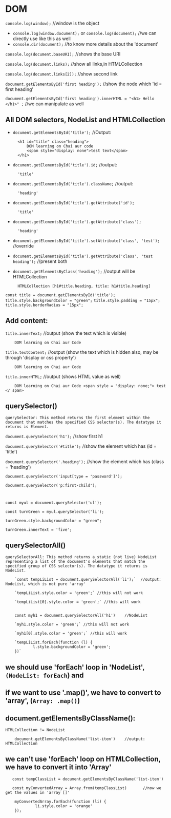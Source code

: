 # DOM
`console.log(window);`      //window is the object
- `console.log(window.document);` or `console.log(document);`  //we can directly use like this as well
- `console.dir(document);`  //to know more details about the 'document' 

`console.log(document.baseURI);`    //shows the base URI

`console.log(document.links);`            //show all links,in HTMLCollection

`console.log(document.links[2]);`   //show second link

`document.getElementsById('first heading');`  //show the node which 'id = first heading'

`document.getElementsById('first heading').innerHTML = "<h1> Hello </h1>" ;`  //we can manipulate as well


## All DOM selectors, NodeList and HTMLCollection
- `document.getElementsById('title');`    //Output:

        <h1 id="title" class="heading">
            DOM learning on Chai aur code
            <span style="display: none">test text</span>
        </h1>

- `document.getElementsById('title').id;` //output:

        'title'

- `document.getElementsById('title').className;` //output:

        'heading'

- `document.getElementsById('title').getAttribute('id');` 

        'title'

- `document.getElementsById('title').getAttribute('class');` 

        'heading'

- `document.getElementsById('title').setAttribute('class', 'test');`    //override

- `document.getElementsById('title').getAttribute('class', 'test heading');`    //present both 

- `document.getElementsByClass('heading');` //output will be HTMLCollection

        HTMLCollection [h1#title.heading, title: h1#title.heading]


`const title = document.getElementsById('title');`  
`title.style.backgroundColor = "green";`
`title.style.padding = "15px";`
`title.style.borderRadius = "15px";`

## Add content:


`title.innerText;`    //output (show the text which is visible) 
        
        DOM learning on Chai aur Code

`title.textContent;`    //output (show the text which is hidden also, may be through 'display or css property')
        
        DOM learning on Chai aur Code


`title.innerHTML;`    //output (shows HTML value as well)
        
        DOM learning on Chai aur Code <span style = "display: none;"> test </ span>

## querySelector()

`querySelector: This method returns the first element within the document that matches the specified CSS selector(s). The datatype it returns is Element.`

`document.querySelector('h1');` //show first h1

`document.querySelector('#title');` //show the element which has (id = 'title')

`document.querySelector('.heading');` //show the element which has (class = 'heading')

`document.querySelector('input[type = 'password']');`

`document.querySelector('p:first-child');`  
#

    const myul = document.querySelector('ul');
    
    const turnGreen = myul.querySelector('li');

    turnGreen.style.backgroundColor = "green";

    turnGreen.innerText = 'five';

## querySelectorAll()

`querySelectorAll: This method returns a static (not live) NodeList representing a list of the document's elements that match the specified group of CSS selector(s). The datatype it returns is NodeList.`

        `const tempLiList = document.querySelectorAll('li');`  //output: NodeList, which is not pure 'array'

        `tempLiList.style.color = 'green';` //this will not work

        `tempLiList[0].style.color = 'green';` //this will work


        const myh1 = document.querySelectorAll('h1')    //NodeList

        `myh1.style.color = 'green';` //this will not work

        `myh1[0].style.color = 'green';` //this will work

        `tempLiList.forEach(function (l) {
                l.style.backgroundColor = 'green';
        })`     

## we should use 'forEach' loop in 'NodeList', `(NodeList: forEach`) and
## if we want to use '.map()', we have to convert to 'array', (`Array: .map()`)

## document.getElementsByClassName():

`HTMLCollection != NodeList`
        
        document.getElementsByClassName('list-item')    //output: HTMLCollection
## we can't use 'forEach' loop on HTMLCollection, we have to convert it into 'Array'

       const tempClassList = document.getElementsByClassName('list-item')

       const myConvertedArray = Array.from(tempClassList)       //now we get the values in 'array []'

        myConvertedArray.forEach(function (li) {
                 li.style.color = 'orange'
        });

